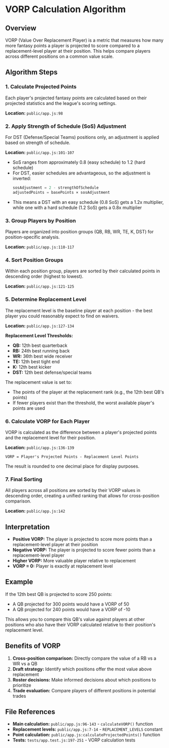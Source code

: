# VORP Calculation Algorithm

## Overview
VORP (Value Over Replacement Player) is a metric that measures how many more fantasy points a player is projected to score compared to a replacement-level player at their position. This helps compare players across different positions on a common value scale.

## Algorithm Steps

### 1. Calculate Projected Points
Each player's projected fantasy points are calculated based on their projected statistics and the league's scoring settings.

**Location:** `public/app.js:98`

### 2. Apply Strength of Schedule (SoS) Adjustment
For DST (Defense/Special Teams) positions only, an adjustment is applied based on strength of schedule.

**Location:** `public/app.js:101-107`

- SoS ranges from approximately 0.8 (easy schedule) to 1.2 (hard schedule)
- For DST, easier schedules are advantageous, so the adjustment is inverted:
  ```javascript
  sosAdjustment = 2 - strengthOfSchedule
  adjustedPoints = basePoints × sosAdjustment
  ```
- This means a DST with an easy schedule (0.8 SoS) gets a 1.2x multiplier, while one with a hard schedule (1.2 SoS) gets a 0.8x multiplier

### 3. Group Players by Position
Players are organized into position groups (QB, RB, WR, TE, K, DST) for position-specific analysis.

**Location:** `public/app.js:110-117`

### 4. Sort Position Groups
Within each position group, players are sorted by their calculated points in descending order (highest to lowest).

**Location:** `public/app.js:121-125`

### 5. Determine Replacement Level
The replacement level is the baseline player at each position - the best player you could reasonably expect to find on waivers.

**Location:** `public/app.js:127-134`

**Replacement Level Thresholds:**
- **QB:** 12th best quarterback
- **RB:** 24th best running back
- **WR:** 36th best wide receiver
- **TE:** 12th best tight end
- **K:** 12th best kicker
- **DST:** 12th best defense/special teams

The replacement value is set to:
- The points of the player at the replacement rank (e.g., the 12th best QB's points)
- If fewer players exist than the threshold, the worst available player's points are used

### 6. Calculate VORP for Each Player
VORP is calculated as the difference between a player's projected points and the replacement level for their position.

**Location:** `public/app.js:136-139`

```
VORP = Player's Projected Points - Replacement Level Points
```

The result is rounded to one decimal place for display purposes.

### 7. Final Sorting
All players across all positions are sorted by their VORP values in descending order, creating a unified ranking that allows for cross-position comparison.

**Location:** `public/app.js:142`

## Interpretation

- **Positive VORP:** The player is projected to score more points than a replacement-level player at their position
- **Negative VORP:** The player is projected to score fewer points than a replacement-level player
- **Higher VORP:** More valuable player relative to replacement
- **VORP = 0:** Player is exactly at replacement level

## Example

If the 12th best QB is projected to score 250 points:
- A QB projected for 300 points would have a VORP of 50
- A QB projected for 240 points would have a VORP of -10

This allows you to compare this QB's value against players at other positions who also have their VORP calculated relative to their position's replacement level.

## Benefits of VORP

1. **Cross-position comparison:** Directly compare the value of a RB vs a WR vs a QB
2. **Draft strategy:** Identify which positions offer the most value above replacement
3. **Roster decisions:** Make informed decisions about which positions to prioritize
4. **Trade evaluation:** Compare players of different positions in potential trades

## File References

- **Main calculation:** `public/app.js:96-143` - `calculateVORP()` function
- **Replacement levels:** `public/app.js:7-14` - `REPLACEMENT_LEVELS` constant
- **Point calculation:** `public/app.js:calculateProjectedPoints()` function
- **Tests:** `tests/app.test.js:197-251` - VORP calculation tests